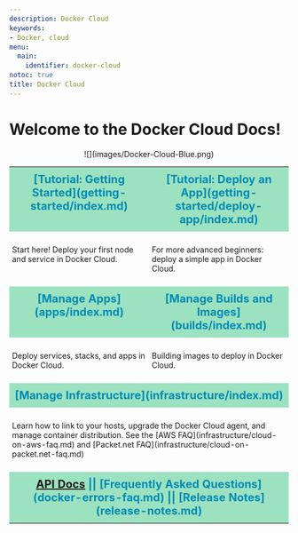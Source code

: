 ```yaml
---
description: Docker Cloud
keywords:
- Docker, cloud
menu:
  main:
    identifier: docker-cloud
notoc: true
title: Docker Cloud
---
```


# Welcome to the Docker Cloud Docs!

<center>
![](images/Docker-Cloud-Blue.png)
</center>

<style type="text/css">
.tg td{width="50%";padding:10px 5px;border:none;overflow:hidden;word-break:normal;}
.sherbet{width="50%";font-size:20px;font-weight:bold;background-color:#9CE2C0;color:#008AB5;text-align:center;vertical-align:top}
.plain{width="50%";vertical-align:top}
</style>

<table class="tg">
  <tr>
    <td class="sherbet" width="50%">[Tutorial: Getting Started](getting-started/index.md)</td>
    <td class="sherbet" width="50%">[Tutorial: Deploy an App](getting-started/deploy-app/index.md)</td>
  </tr>
  <tr>
    <td class="plain" width="50%"><p>Start here! Deploy your first node and service in Docker Cloud.</p></td>
    <td class="plain" width="50%"><p>For more advanced beginners: deploy a simple app in Docker Cloud.</p></td>
  </tr>
  <tr>
    <td class="sherbet" width="50%">[Manage Apps](apps/index.md)</td>
    <td class="sherbet" width="50%">[Manage Builds and Images](builds/index.md)</td>
  </tr>
  <tr>
    <td class="plain" width="50%"><p>Deploy services, stacks, and apps in Docker Cloud.</p></td>
    <td class="plain" width="50%"><p>Building images to deploy in Docker Cloud.</p></td>
  </tr>
  <tr>
    <td class="sherbet" colspan=2>[Manage Infrastructure](infrastructure/index.md)</td>
  </tr>
  <tr>
    <td class="plain" colspan=2><p>Learn how to link to your hosts, upgrade the Docker Cloud agent, and manage container distribution. See the [AWS FAQ](infrastructure/cloud-on-aws-faq.md) and [Packet.net FAQ](infrastructure/cloud-on-packet.net-faq.md)</p></td>
  </tr>
  <tr>
    <td class="sherbet" colspan=2> <a href="https://docs.docker.com/apidocs/docker-cloud/">API Docs</a> || [Frequently Asked Questions](docker-errors-faq.md) || [Release Notes](release-notes.md)</td>
  </tr>
</table>
</html>
